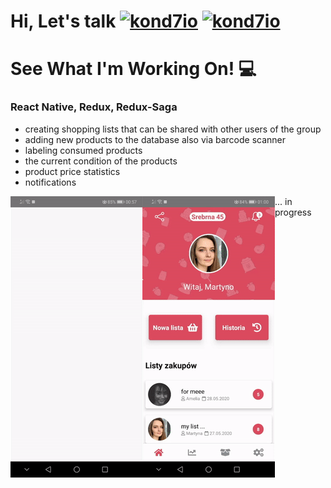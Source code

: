 # Hi, Let's talk [<img alt="kond7io" width="50px" src="https://lh3.googleusercontent.com/fqYJHtyzZzA4vacRzeJoB93QNvA5-mvR-8UB5oVLxdYDSTpfLp_KgYD4IqVGJUgFEJo" />][linkedin]    [<img alt="kond7io" width="50px" src="https://cdn1.iconfinder.com/data/icons/logotypes/32/square-facebook-512.png" />][facebook]

# See What I'm Working On! :computer:
### React Native, Redux, Redux-Saga
* creating shopping lists that can be shared with other users of the group
* adding new products to the database also via barcode scanner
* labeling consumed products
* the current condition of the products
* product price statistics
* notifications


<img align='left' src="https://github.com/kond7io/kond7io/blob/master/gif1.gif?raw=true">
<img align='left' src="https://github.com/kond7io/kond7io/blob/master/gif2.gif?raw=true"> ... in progress


[linkedin]: https://www.linkedin.com/in/konrad-walentek/
[facebook]: https://www.facebook.com/konrad.walentek
